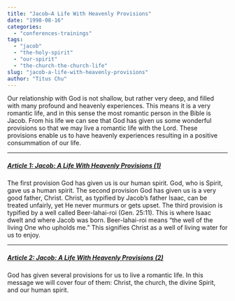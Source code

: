 ```yaml
---
title: "Jacob—A Life With Heavenly Provisions"
date: "1998-08-16"
categories: 
  - "conferences-trainings"
tags: 
  - "jacob"
  - "the-holy-spirit"
  - "our-spirit"
  - "the-church-the-church-life"
slug: "jacob-a-life-with-heavenly-provisions"
author: "Titus Chu"
---
```


Our relationship with God is not shallow, but rather very deep, and filled with many profound and heavenly experiences. This means it is a very romantic life, and in this sense the most romantic person in the Bible is Jacob. From his life we can see that God has given us some wonderful provisions so that we may live a romantic life with the Lord. These provisions enable us to have heavenly experiences resulting in a positive consummation of our life.

* * *

##### [Article 1: Jacob: A Life With Heavenly Provisions (1)](/wp-content/uploads/jacob-provisions-01.pdf)

The first provision God has given us is our human spirit. God, who is Spirit, gave us a human spirit. The second provision God has given us is a very good father, Christ. Christ, as typified by Jacob’s father Isaac, can be treated unfairly, yet He never murmurs or gets upset. The third provision is typified by a well called Beer-lahai-roi (Gen. 25:11). This is where Isaac dwelt and where Jacob was born. Beer-lahai-roi means “the well of the living One who upholds me.” This signifies Christ as a well of living water for us to enjoy.

* * *

##### [Article 2: Jacob: A Life With Heavenly Provisions (2)](/wp-content/uploads/jacob-provisions-02.pdf)

God has given several provisions for us to live a romantic life. In this message we will cover four of them: Christ, the church, the divine Spirit, and our human spirit.
